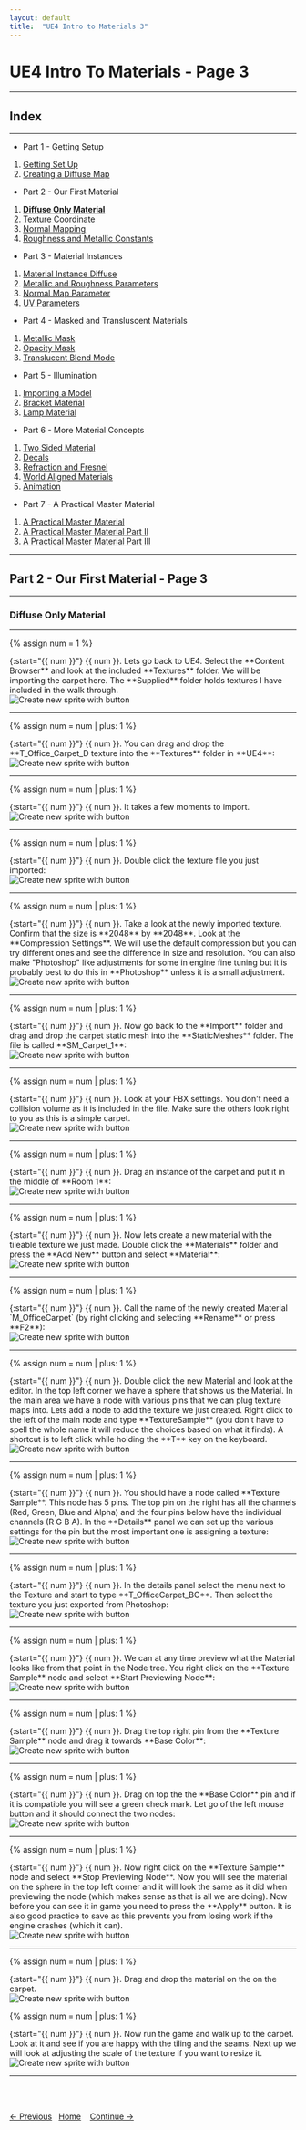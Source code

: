 ```yaml
---
layout: default
title:  "UE4 Intro to Materials 3"
---
```


# UE4 Intro To Materials - Page 3
_____ 

## Index
_____ 

* Part 1 - Getting Setup
1. [Getting Set Up](Intro-To-Materials-1#getting-set-up)
2. [Creating a Diffuse Map](Intro-To-Materials-2.html#creating-a-diffuse-map.html#starting-unreal-engine-4)


* Part 2 - Our First Material
1. [**Diffuse Only Material**](Intro-To-Materials-3.html#diffuse-only-material)
2. [Texture Coordinate](Intro-To-Materials-4.html#texture-coordinate)
3. [Normal Mapping](Intro-To-Materials-4.html#normal-mapping)
4. [Roughness and Metallic Constants](Intro-To-Materials-5.html#roughness-and-metallic-constants)

* Part 3 - Material Instances
1. [Material Instance Diffuse](Intro-To-Materials-5.html#material-instance-diffuse)
2. [Metallic and Roughness Parameters](Intro-To-Materials-6.html#metallic-and-roughness-parameters)
3. [Normal Map Parameter](Intro-To-Materials-6.html#normal-map-parameter)
4. [UV Parameters](Intro-To-Materials-6.html#uv-parameters)

* Part 4 - Masked and Transluscent Materials
1.  [Metallic Mask](Intro-To-Materials-7.html#metallic-mask)
2.  [Opacity Mask](Intro-To-Materials-7.html#opacity-mask)
4.  [Translucent Blend Mode](Intro-To-Materials-8.html#translucent-blend-mode)

* Part 5 - Illumination
1.  [Importing a Model](Intro-To-Materials-8.html#importing-a-model)
2.  [Bracket Material](Intro-To-Materials-8.html#bracket-material)
3.  [Lamp Material](Intro-To-Materials-9.html#lamp-material)

* Part 6 - More Material Concepts
1.  [Two Sided Material](Intro-To-Materials-10.html#two-sided-material)
2.  [Decals](Intro-To-Materials-10.html#decals)
3.  [Refraction and Fresnel](Intro-To-Materials-11.html#refraction-and-fresnel)
4. [World Aligned Materials](Intro-To-Materials-12.html#world-aligned-materials)
5.  [Animation](Intro-To-Materials-13.html#animation)

* Part 7 - A Practical Master Material
1.  [A Practical Master Material](Intro-To-Materials-14.html#a-practical-master-material)
2.  [A Practical Master Material Part II](Intro-To-Materials-15.html#a-practical-master-material-part-ii)
3.  [A Practical Master Material Part III](Intro-To-Materials-16.html#a-practical-master-material-part-iii)

_____ 

## Part 2 - Our First Material - Page 3

_____ 

### Diffuse Only Material

_____ 

{% assign num = 1 %}
<div class = "row">
<div class="col-12 col-lg-4 col align-self-center">
<div markdown = "1">
{:start="{{ num }}"}
{{ num }}. Lets go back to UE4.  Select the **Content Browser** and look at the included **Textures** folder.  We will be importing the carpet here. The **Supplied** folder holds textures I have included in the walk through.
</div>
</div>
<div class="col-12 col-lg-8">
<img src="images/ContentBrowserMenu.jpg"  class= "img-fluid"  alt="Create new sprite with button">  
</div>
</div>

_____ 

{% assign num = num | plus: 1 %}
<div class = "row">
<div class="col-12 col-lg-4 col align-self-center">
<div markdown = "1">
{:start="{{ num }}"}
{{ num }}. You can drag and drop the **T_Office_Carpet_D texture into the **Textures** folder in **UE4**:
</div>
</div>
<div class="col-12 col-lg-8">
<img src="images/DragTOfficeTargetD.jpg"  class= "img-fluid"  alt="Create new sprite with button">  
</div>
</div>

_____ 


{% assign num = num | plus: 1 %}
<div class = "row">
<div class="col-12 col-lg-4 col align-self-center">
<div markdown = "1">
{:start="{{ num }}"}
{{ num }}. It takes a few moments to import.
</div>
</div>
<div class="col-12 col-lg-8">
<img src="images/MaterialsFolder.jpg"  class= "img-fluid"  alt="Create new sprite with button">  
</div>
</div>

_____ 


{% assign num = num | plus: 1 %}
<div class = "row">
<div class="col-12 col-lg-4 col align-self-center">
<div markdown = "1">
{:start="{{ num }}"}
{{ num }}. Double click the texture file you just imported:
</div>
</div>
<div class="col-12 col-lg-8">
<img src="images/DoubleClickTextureFile.jpg"  class= "img-fluid"  alt="Create new sprite with button">  
</div>
</div>

_____ 

{% assign num = num | plus: 1 %}
<div class = "row">
<div class="col-12 col-lg-4 col align-self-center">
<div markdown = "1">
{:start="{{ num }}"}
{{ num }}. Take a look at the newly imported texture. Confirm that the size is **2048** by **2048**. Look at the **Compression Settings**.  We will use the default compression but you can try different ones and see the difference in size and resolution.  You can also make "Photoshop" like adjustments for some in engine fine tuning but it is probably best to do this in **Photoshop** unless it is a small adjustment.
</div>
</div>
<div class="col-12 col-lg-8">
<img src="images/CompressionAndAdjustments.jpg"  class= "img-fluid"  alt="Create new sprite with button">  
</div>
</div>

_____ 


{% assign num = num | plus: 1 %}
<div class = "row">
<div class="col-12 col-lg-4 col align-self-center">
<div markdown = "1">
{:start="{{ num }}"}
{{ num }}. Now go back to the **Import** folder and drag and drop the carpet static mesh into the **StaticMeshes** folder.  The file is called **SM_Carpet_1**:
</div>
</div>
<div class="col-12 col-lg-8">
<div class="col-12 col-lg-8">
<img src="images/ImportSMCarpet.jpg"  class= "img-fluid"  alt="Create new sprite with button">  
</div>
</div>
</div>

_____ 

{% assign num = num | plus: 1 %}
<div class = "row">
<div class="col-12 col-lg-4 col align-self-center">
<div markdown = "1">
{:start="{{ num }}"}
{{ num }}. Look at your FBX settings.  You don't need a collision volume as it is included in the file.  Make sure the others look right to you as this is a simple carpet.
</div>
</div>
<div class="col-12 col-lg-8">
<img src="images/FBXSettings.jpg"  class= "img-fluid"  alt="Create new sprite with button">  
</div>
</div>

_____ 

{% assign num = num | plus: 1 %}
<div class = "row">
<div class="col-12 col-lg-4 col align-self-center">
<div markdown = "1">
{:start="{{ num }}"}
{{ num }}. Drag an instance of the carpet and put it in the middle of **Room 1**:
</div>
</div>
<div class="col-12 col-lg-8">
<img src="images/DragCarpetInRoom1.jpg"  class= "img-fluid"  alt="Create new sprite with button">  
</div>
</div>

_____ 
{% assign num = num | plus: 1 %}
<div class = "row">
<div class="col-12 col-lg-4 col align-self-center">
<div markdown = "1">
{:start="{{ num }}"}
{{ num }}. Now lets create a new material with the tileable texture we just made. Double click the **Materials** folder and press the **Add New** button and select **Material**:
</div>
</div>
<div class="col-12 col-lg-8">
<img src="images/AddNewMaterial.jpg"  class= "img-fluid"  alt="Create new sprite with button">  
</div>
</div>

_____ 

{% assign num = num | plus: 1 %}
<div class = "row">
<div class="col-12 col-lg-4 col align-self-center">
<div markdown = "1">
{:start="{{ num }}"}
{{ num }}. Call the name of the newly created Material `M_OfficeCarpet` (by right clicking and selecting **Rename** or press **F2**):
</div>
</div>
<div class="col-12 col-lg-8">
<img src="images/M_OfficeCarpetName.jpg"  class= "img-fluid"  alt="Create new sprite with button">  
</div>
</div>


_____ 

{% assign num = num | plus: 1 %}
<div class = "row">
<div class="col-12 col-lg-4 col align-self-center">
<div markdown = "1">
{:start="{{ num }}"}
{{ num }}. Double click the new Material and look at the editor.  In the top left corner we have a sphere that shows us the Material.  In the main area we have a node with various pins that we can plug texture maps into.  Lets add a node to add the texture we just created.  Right click to the left of the main node and type **TextureSample** (you don't have to spell the whole name it will reduce the choices based on what it finds). A shortcut is to left click while holding the **T** key on the keyboard.  
</div>
</div>
<div class="col-12 col-lg-8">
<img src="images/SelectTextureSampleNode.jpg"  class= "img-fluid"  alt="Create new sprite with button">  
</div>
</div>

_____ 

{% assign num = num | plus: 1 %}
<div class = "row">
<div class="col-12 col-lg-4 col align-self-center">
<div markdown = "1">
{:start="{{ num }}"}
{{ num }}. You should have a node called **Texture Sample**.  This node has 5 pins.  The top pin on the right has all the channels (Red, Green, Blue and Alpha) and the four pins below have the individual channels (R G B A).  In the **Details** panel we can set up the various settings for the pin but the most important one is assigning a texture: 

</div>
</div>
<div class="col-12 col-lg-8">
<img src="images/EmptyTextureSample.jpg"  class= "img-fluid"  alt="Create new sprite with button">  
</div>
</div>

_____ 

{% assign num = num | plus: 1 %}
<div class = "row">
<div class="col-12 col-lg-4 col align-self-center">
<div markdown = "1">
{:start="{{ num }}"}
{{ num }}. In the details panel select the menu next to the Texture and start to type **T_OfficeCarpet_BC**.  Then select the texture you just exported from Photoshop:

</div>
</div>
<div class="col-12 col-lg-8">
<img src="images/T_OfficeCarpetSelectionInNode.jpg"  class= "img-fluid"  alt="Create new sprite with button">  
</div>
</div>

_____ 

{% assign num = num | plus: 1 %}
<div class = "row">
<div class="col-12 col-lg-4 col align-self-center">
<div markdown = "1">
{:start="{{ num }}"}
{{ num }}. We can at any time preview what the Material looks like from that point in the Node tree.  You right click on the **Texture Sample** node and select **Start Previewing Node**:

</div>
</div>
<div class="col-12 col-lg-8">
<img src="images/StartPreviewingNode.jpg"  class= "img-fluid"  alt="Create new sprite with button">  
</div>
</div>

_____ 

{% assign num = num | plus: 1 %}
<div class = "row">
<div class="col-12 col-lg-4 col align-self-center">
<div markdown = "1">
{:start="{{ num }}"}
{{ num }}. Drag the top right pin from the **Texture Sample** node and drag it towards **Base Color**:
</div>
</div>
<div class="col-12 col-lg-8">
<img src="images/DragPinToBaseColor.jpg"  class= "img-fluid"  alt="Create new sprite with button">  
</div>
</div>

_____ 

{% assign num = num | plus: 1 %}
<div class = "row">
<div class="col-12 col-lg-4 col align-self-center">
<div markdown = "1">
{:start="{{ num }}"}
{{ num }}. Drag on top the the **Base Color** pin and if it is compatible you will see a green check mark.  Let go of the left mouse button and it should connect the two nodes:
</div>
</div>
<div class="col-12 col-lg-8">
<img src="images/BaseColorConnected.jpg"  class= "img-fluid"  alt="Create new sprite with button">  
</div>
</div>

_____ 

{% assign num = num | plus: 1 %}
<div class = "row">
<div class="col-12 col-lg-4 col align-self-center">
<div markdown = "1">
{:start="{{ num }}"}
{{ num }}. Now right click on the **Texture Sample** node and select **Stop Previewing Node**.  Now you will see the material on the sphere in the top left corner and it will look the same as it did when previewing the node (which makes sense as that is all we are doing).  Now before you can see it in game you need to press the **Apply** button. It is also good practice to save as this prevents you from losing work if the engine crashes (which it can).
</div>
</div>
<div class="col-12 col-lg-8">
<img src="images/DiffuseConnected.jpg"  class= "img-fluid"  alt="Create new sprite with button">  
</div>
</div>

_____ 

{% assign num = num | plus: 1 %}
<div class = "row">
<div class="col-12 col-lg-4 col align-self-center">
<div markdown = "1">
{:start="{{ num }}"}
{{ num }}. Drag and drop the material on the on the carpet.
</div>
</div>
<div class="col-12 col-lg-8">
<img src="images/Room1InitialView.jpg"  class= "img-fluid"  alt="Create new sprite with button">  
</div>
</div>



{% assign num = num | plus: 1 %}
<div class = "row">
<div class="col-12 col-lg-4 col align-self-center">
<div markdown = "1">
{:start="{{ num }}"}
{{ num }}. Now run the game and walk up to the carpet.  Look at it and see if you are happy with the tiling and the seams.  Next up we will look at adjusting the scale of the texture if you want to resize it.
</div>
</div>
<div class="col-12 col-lg-8">
<img src="images/ViewOfCarpetInGame.jpg"  class= "img-fluid"  alt="Create new sprite with button">  
</div>
</div>

_____ 


<br><br>

[<- Previous](Intro-To-Materials-2.html)&nbsp;&nbsp;&nbsp;[Home](../index.html)&nbsp;&nbsp;&nbsp; [Continue ->](Intro-To-Materials-4.html)
<br />  
<br />  
<br />  



